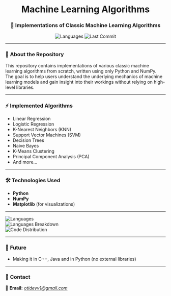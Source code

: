 <h1 align="center">Machine Learning Algorithms</h1>
<h3 align="center">🚀 Implementations of Classic Machine Learning Algorithms</h3>

<p align="center">
  <img src="https://img.shields.io/github/languages/top/OT1devl/Machine-Learning-Algorithms?style=flat" alt="Languages" />
  <img src="https://img.shields.io/github/last-commit/OT1devl/Machine-Learning-Algorithms?style=flat" alt="Last Commit" />
</p>

---

### 📜 **About the Repository**
This repository contains implementations of various classic machine learning algorithms from scratch, written using only Python and NumPy. The goal is to help users understand the underlying mechanics of machine learning models and gain insight into their workings without relying on high-level libraries.

---

### ⚡ **Implemented Algorithms**
- Linear Regression
- Logistic Regression
- K-Nearest Neighbors (KNN)
- Support Vector Machines (SVM)
- Decision Trees
- Naive Bayes
- K-Means Clustering
- Principal Component Analysis (PCA)
- And more...

---

### 🛠️ **Technologies Used**
- **Python**
- **NumPy**
- **Matplotlib** (for visualizations)

---

![Languages](https://img.shields.io/github/languages/top/OT1devl/Machine-Learning-Algorithms?style=flat)  
![Languages Breakdown](https://img.shields.io/github/languages/count/OT1devl/Machine-Learning-Algorithms?style=flat)  
![Code Distribution](https://img.shields.io/github/languages/code-size/OT1devl/Machine-Learning-Algorithms?style=flat)

---
### 🚀 **Future**
- Making it in C++, Java and in Python (no external libraries)

---

### 📱 **Contact**
📧 **Email:** *[otidevv1@gmail.com](mailto:otidevv1@gmail.com)* 
